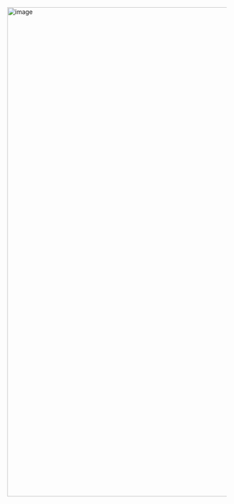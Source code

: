 <img width="1120" alt="image" src="https://user-images.githubusercontent.com/63374020/183086610-bb07b30e-7c9f-4a5e-8947-b6b315b1eca0.png">
